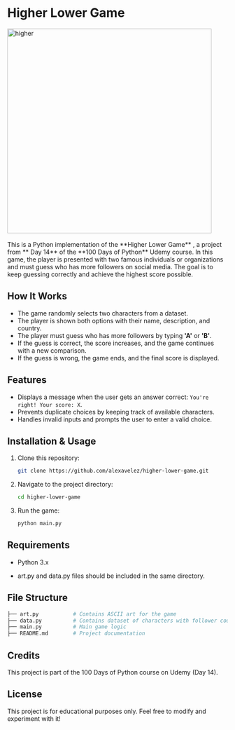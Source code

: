 # Higher Lower Game

<img width="467" alt="higher" src="https://github.com/user-attachments/assets/6b4f9ff1-51c5-4b80-85dd-56a6ec1c734f" />



<br />
<br />
This is a Python implementation of the **Higher Lower Game** , a project from ** Day 14** of the **100 Days of Python** Udemy course. In this game, the player is presented with two famous individuals or organizations and must guess who has more followers on social media. The goal is to keep guessing correctly and achieve the highest score possible.

## How It Works
- The game randomly selects two characters from a dataset.
- The player is shown both options with their name, description, and country.
- The player must guess who has more followers by typing **'A'** or **'B'**.
- If the guess is correct, the score increases, and the game continues with a new comparison.
- If the guess is wrong, the game ends, and the final score is displayed.

## Features
- Displays a message when the user gets an answer correct: `You're right! Your score: X`.
- Prevents duplicate choices by keeping track of available characters.
- Handles invalid inputs and prompts the user to enter a valid choice.

## Installation & Usage
1. Clone this repository:
   
   ```sh
   git clone https://github.com/alexavelez/higher-lower-game.git
   ```
2. Navigate to the project directory:
   
   ```sh
   cd higher-lower-game
   ```
3. Run the game:
   
   ```sh
   python main.py
   ```
## Requirements

- Python 3.x

- art.py and data.py files should be included in the same directory.

## File Structure
```sh
├── art.py           # Contains ASCII art for the game
├── data.py          # Contains dataset of characters with follower counts
├── main.py          # Main game logic
├── README.md        # Project documentation
```
## Credits
This project is part of the 100 Days of Python course on Udemy (Day 14).

## License
This project is for educational purposes only. Feel free to modify and experiment with it!

   
